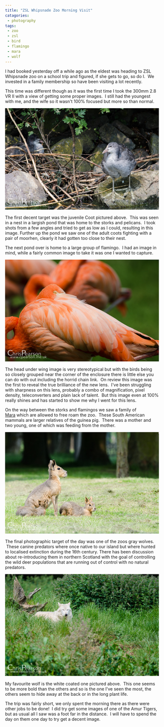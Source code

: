 ```yaml
---
title: "ZSL Whipsnade Zoo Morning Visit"
catagories:
 - photography
tags:
 - zoo
 - zsl
 - bird
 - flamingo
 - mara
 - wolf
---
```

I had booked yesterday off a while ago as the eldest was heading to ZSL Whipsnade zoo on a school trip and figured, if she gets to go, so do I.  We invested in a family membership so have been visiting a lot recently.

This time was different though as it was the first time I took the 300mm 2.8 VR II with a view of getting some proper images.  I still had the youngest with me, and the wife so it wasn't 100% focused but more so than normal.

<img class="padded center"
		alt="Juvenile Coot"
		src="/images/2013-06-27-zsl-whipsnade-zoo-morning-visit/CJP20130626-5223.jpg" />

The first decent target was the juvenile Coot pictured above.  This was seen in a nest in a largish pond that was home to the storks and pelicans.  I took shots from a few angles and tried to get as low as I could, resulting in this image. Further up the pond we saw one of the adult coots fighting with a pair of moorhen, clearly it had gotten too close to their nest.

The next pond over is home to a large group of flamingo.  I had an image in mind, while a fairly common image to take it was one I wanted to capture.

<img class="padded center"
		alt="A flamingo curls it's head under it's wing"
		src="/images/2013-06-27-zsl-whipsnade-zoo-morning-visit/CJP20130626-5252.jpg" />

The head under wing image is very stereotypical but with the birds being so closely grouped near the corner of the enclosure there is little else you can do with out including the horrid chain link.  On review this image was the first to reveal the true brilliance of the new lens.  I've been struggling with sharpness on this lens, probably a combo of magnification, pixel density, teleconverters and plain lack of talent.  But this image even at 100% really shines and has started to show me why I went for this lens.

On the way between the storks and flamingos we saw a family of [Mara][mara] which are allowed to free roam the zoo.  These South American mammals are larger relatives of the guinea pig.  There was a mother and two young, one of which was feeding from the mother.

<img class="padded center"
		alt="A female Mara with 2 young"
		src="/images/2013-06-27-zsl-whipsnade-zoo-morning-visit/CJP20130626-5247.jpg" />

The final photographic target of the day was one of the zoos gray wolves.  These canine predators where once native to our island but where hunted to localised extinction during the 16th century. There has been discussion about re-introducing them in northern Scotland with the goal of controlling the wild deer populations that are running out of control with no natural predators.

<img class="padded center"
		alt="A white gray wolf"
		src="/images/2013-06-27-zsl-whipsnade-zoo-morning-visit/CJP20130626-5325.jpg" />

My favourite wolf is the white coated one pictured above.  This one seems to be more bold than the others and so is the one I've seen the most, the others seem to hide away at the back or in the long plant life.

The trip was fairly short, we only spent the morning there as there were other jobs to be done!  I did try get some images of one of the Amur Tigers, but as usual all I saw was a foot far in the distance.  I will have to spend the day on them one day to try get a decent image.

[mara]: https://en.wikipedia.org/wiki/Mara_(mammal)
